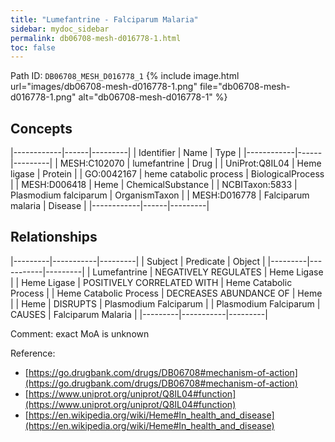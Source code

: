 ```yaml
---
title: "Lumefantrine - Falciparum Malaria"
sidebar: mydoc_sidebar
permalink: db06708-mesh-d016778-1.html
toc: false 
---
```



Path ID: `DB06708_MESH_D016778_1`
{% include image.html url="images/db06708-mesh-d016778-1.png" file="db06708-mesh-d016778-1.png" alt="db06708-mesh-d016778-1" %}

## Concepts

|------------|------|---------|
| Identifier | Name | Type    |
|------------|------|---------|
| MESH:C102070 | lumefantrine | Drug |
| UniProt:Q8IL04 | Heme ligase | Protein |
| GO:0042167 | heme catabolic process | BiologicalProcess |
| MESH:D006418 | Heme | ChemicalSubstance |
| NCBITaxon:5833 | Plasmodium falciparum | OrganismTaxon |
| MESH:D016778 | Falciparum malaria | Disease |
|------------|------|---------|

## Relationships

|---------|-----------|---------|
| Subject | Predicate | Object  |
|---------|-----------|---------|
| Lumefantrine | NEGATIVELY REGULATES | Heme Ligase |
| Heme Ligase | POSITIVELY CORRELATED WITH | Heme Catabolic Process |
| Heme Catabolic Process | DECREASES ABUNDANCE OF | Heme |
| Heme | DISRUPTS | Plasmodium Falciparum |
| Plasmodium Falciparum | CAUSES | Falciparum Malaria |
|---------|-----------|---------|

Comment: exact MoA is unknown

Reference: 
  - [https://go.drugbank.com/drugs/DB06708#mechanism-of-action](https://go.drugbank.com/drugs/DB06708#mechanism-of-action)
  - [https://www.uniprot.org/uniprot/Q8IL04#function](https://www.uniprot.org/uniprot/Q8IL04#function)
  - [https://en.wikipedia.org/wiki/Heme#In_health_and_disease](https://en.wikipedia.org/wiki/Heme#In_health_and_disease)
